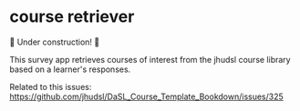 # course retriever 

🚧 Under construction! 🚧

This survey app retrieves courses of interest from the jhudsl course library based on a learner's responses. 

Related to this issues: https://github.com/jhudsl/DaSL_Course_Template_Bookdown/issues/325
